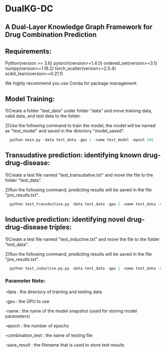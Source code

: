 # DualKG-DC
## A Dual-Layer Knowledge Graph Framework for Drug Combination Prediction


## Requirements:
Python(version >= 3.6)
pytorch(version>=1.4.0)
ordered_set(version>=3.1)
numpy(version>=1.16.2)
torch_scatter(version>=2.0.4)
scikit_learn(version>=0.21.1)

We highly recommend you use Conda for package management.


## Model Training:
1)Create a folder "test_data" under folder "data" and move training data, valid data, and test data to the folder. 

2)Use the following command to train the model, the model will be named as "test_model" and saved in the directory "model_saved".
```python
  python main.py -data test_data -gpu 1 -name test_model -epoch 500
```

## Transudative prediction: identifying known drug-drug-disease:
1)Create a test file named "test_transudative.txt" and move the file to the folder "test_data".

2)Run the following command, predicting results will be saved in the file "pre_results.txt".
```python
  python test_transductive.py -data test_data -gpu 1 -name test_data -save_result results_transudative.txt -combination_test test.txt
```

## Inductive prediction: identifying novel drug-drug-disease triples:
1)Create a test file named "test_inductive.txt" and move the file to the folder "test_data".

2)Run the following command, predicting results will be saved in the file "pre_results.txt".
```python
  python test_inductive.py.py -data test_data -gpu 1 -name test_data -save_result results_inductive.txt -combination_test test_inductive.txt
```

### Parameter Note:

-data : the directory of training and testing data

-gpu : the GPU to use

-name : the name of the model snapshot (used for storing model parameters)

-epoch : the number of epochs

-combination_test : the name of testing file

-save_result : the filename that is used to store test results

